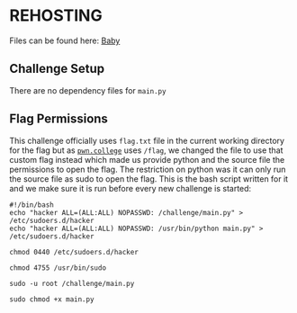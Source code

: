 # REHOSTING

Files can be found here: [Baby](https://github.com/sajjadium/ctf-archives/tree/main/ctfs/GreyCatTheFlag/2022/crypto/Baby)

## Challenge Setup
There are no dependency files for `main.py`

## Flag Permissions
This challenge officially uses `flag.txt` file in the current working directory for the flag but as [`pwn.college`](https//:pwn.college.com) uses `/flag`, we changed the file to use that custom flag instead which made us provide python and the source file the permissions to open the flag. The restriction on python was it can only run the source file as sudo to open the flag. This is the bash script written for it and we make sure it is run before every new challenge is started:
```
#!/bin/bash
echo "hacker ALL=(ALL:ALL) NOPASSWD: /challenge/main.py" > /etc/sudoers.d/hacker
echo "hacker ALL=(ALL:ALL) NOPASSWD: /usr/bin/python main.py" > /etc/sudoers.d/hacker

chmod 0440 /etc/sudoers.d/hacker

chmod 4755 /usr/bin/sudo

sudo -u root /challenge/main.py

sudo chmod +x main.py

